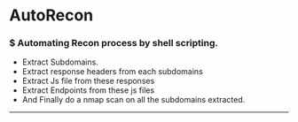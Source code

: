 # AutoRecon

### $ Automating Recon process by shell scripting.

- Extract Subdomains.
- Extract response headers from each subdomains
- Extract Js file from these responses
- Extract Endpoints from these js files
- And Finally do a nmap scan on all the subdomains extracted.

----------------------------------------------------------------
